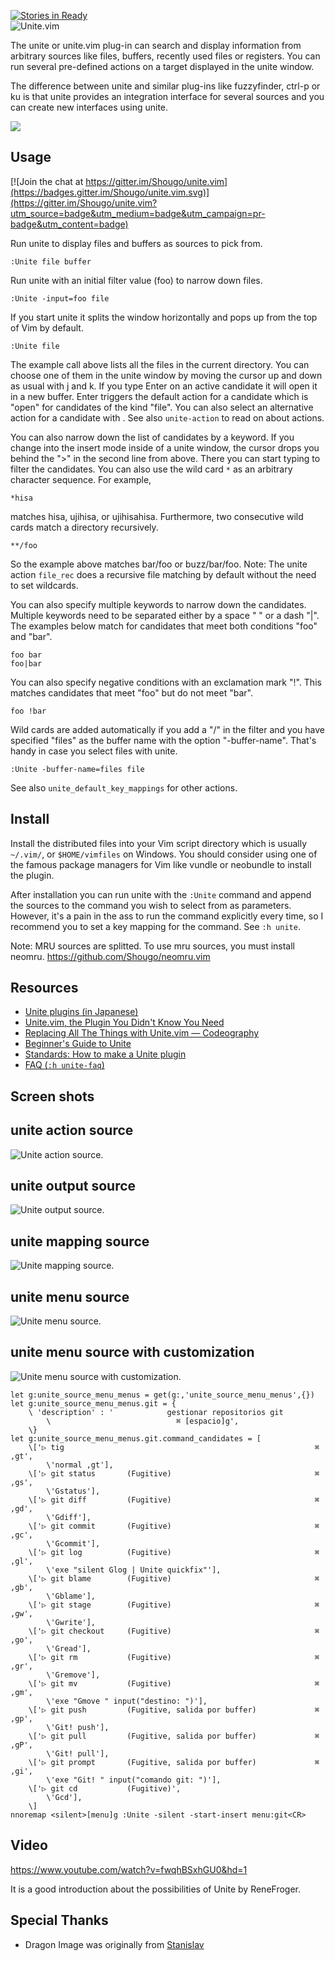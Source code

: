 [![Stories in Ready](https://badge.waffle.io/Shougo/unite.vim.png)](https://waffle.io/Shougo/unite.vim)  
![Unite.vim](https://s3.amazonaws.com/github-csexton/unite-brand.png)

The unite or unite.vim plug-in can search and display information from
arbitrary sources like files, buffers, recently used files or registers.  You
can run several pre-defined actions on a target displayed in the unite window.

The difference between unite and similar plug-ins like fuzzyfinder,
ctrl-p or ku is that unite provides an integration interface for several
sources and you can create new interfaces using unite.

![](https://s3.amazonaws.com/github-csexton/unite-01.gif)

## Usage

[![Join the chat at https://gitter.im/Shougo/unite.vim](https://badges.gitter.im/Shougo/unite.vim.svg)](https://gitter.im/Shougo/unite.vim?utm_source=badge&utm_medium=badge&utm_campaign=pr-badge&utm_content=badge)

Run unite to display files and buffers as sources to pick from.

	:Unite file buffer


Run unite with an initial filter value (foo) to narrow down files.

	:Unite -input=foo file


If you start unite it splits the window horizontally and pops up
from the top of Vim by default.

	:Unite file

The example call above lists all the files in the current directory. You can
choose one of them in the unite window by moving the cursor up and down
as usual with j and k. If you type Enter on an active candidate it will open
it in a new buffer. Enter triggers the default action for a candidate which is
"open" for candidates of the kind "file". You can also select an alternative
action for a candidate with <Tab>. See also `unite-action` to read on about
actions.

You can also narrow down the list of candidates by a keyword. If you change
into the insert mode inside of a unite window, the cursor drops you behind the
">" in the second line from above. There you can start typing to filter the
candidates.  You can also use the wild card `*` as an arbitrary character
sequence. For example,

	*hisa

matches hisa, ujihisa, or ujihisahisa. Furthermore, two consecutive wild cards
match a directory recursively.

	**/foo

So the example above matches bar/foo or buzz/bar/foo.
Note: The unite action `file_rec` does a recursive file matching by default
without the need to set wildcards.

You can also specify multiple keywords to narrow down the candidates. Multiple
keywords need to be separated either by a space " " or a dash "|". The
examples below match for candidates that meet both conditions "foo" and "bar".

	foo bar
	foo|bar

You can also specify negative conditions with an exclamation mark "!".  This
matches candidates that meet "foo" but do not meet "bar".

	foo !bar

Wild cards are added automatically if you add a "/" in the filter and you have
specified "files" as the buffer name with the option "-buffer-name". That's
handy in case you select files with unite.

	:Unite -buffer-name=files file

See also `unite_default_key_mappings` for other actions.

## Install

Install the distributed files into your Vim script directory which is usually
`~/.vim/`, or `$HOME/vimfiles` on Windows. You should consider using one of the
famous package managers for Vim like vundle or neobundle to install the
plugin.

After installation you can run unite with the `:Unite` command and append the
sources to the command you wish to select from as parameters. However, it's a
pain in the ass to run the command explicitly every time, so I recommend you
to set a key mapping for the command. See `:h unite`.

Note: MRU sources are splitted.  To use mru sources, you must install neomru.
https://github.com/Shougo/neomru.vim

## Resources

* [Unite plugins (in Japanese)](https://github.com/Shougo/unite.vim/wiki/unite-plugins)
* [Unite.vim, the Plugin You Didn't Know You Need](http://bling.github.io/blog/2013/06/02/unite-dot-vim-the-plugin-you-didnt-know-you-need/)
* [Replacing All The Things with Unite.vim — Codeography](http://www.codeography.com/2013/06/17/replacing-all-the-things-with-unite-vim.html)
* [Beginner's Guide to Unite](http://usevim.com/2013/06/19/unite/)
* [Standards: How to make a Unite plugin](http://ujihisa.blogspot.jp/2010/11/how-to-make-unite-plugin.html)
* [FAQ (`:h unite-faq`)](https://github.com/Shougo/unite.vim/blob/master/doc/unite.txt#L3608)


## Screen shots

unite action source
-------------------
![Unite action source.](http://gyazo.com/c5c000170f28926aaf83d0c47bc5fcbb.png)

unite output source
-------------------
![Unite output source.](http://cdn-ak.f.st-hatena.com/images/fotolife/o/osyo-manga/20130307/20130307101224.png)

unite mapping source
--------------------
![Unite mapping source.](http://cdn-ak.f.st-hatena.com/images/fotolife/o/osyo-manga/20130307/20130307101225.png)

unite menu source
-----------------
![Unite menu source.](http://cdn-ak.f.st-hatena.com/images/fotolife/o/osyo-manga/20130307/20130307101227.png)

unite menu source with customization
------------------------------------
![Unite menu source with customization.](https://f.cloud.github.com/assets/390964/734885/82b91006-e2e1-11e2-9957-fb279bc71311.png)

```viml
let g:unite_source_menu_menus = get(g:,'unite_source_menu_menus',{})
let g:unite_source_menu_menus.git = {
    \ 'description' : '            gestionar repositorios git
        \                            ⌘ [espacio]g',
    \}
let g:unite_source_menu_menus.git.command_candidates = [
    \['▷ tig                                                        ⌘ ,gt',
        \'normal ,gt'],
    \['▷ git status       (Fugitive)                                ⌘ ,gs',
        \'Gstatus'],
    \['▷ git diff         (Fugitive)                                ⌘ ,gd',
        \'Gdiff'],
    \['▷ git commit       (Fugitive)                                ⌘ ,gc',
        \'Gcommit'],
    \['▷ git log          (Fugitive)                                ⌘ ,gl',
        \'exe "silent Glog | Unite quickfix"'],
    \['▷ git blame        (Fugitive)                                ⌘ ,gb',
        \'Gblame'],
    \['▷ git stage        (Fugitive)                                ⌘ ,gw',
        \'Gwrite'],
    \['▷ git checkout     (Fugitive)                                ⌘ ,go',
        \'Gread'],
    \['▷ git rm           (Fugitive)                                ⌘ ,gr',
        \'Gremove'],
    \['▷ git mv           (Fugitive)                                ⌘ ,gm',
        \'exe "Gmove " input("destino: ")'],
    \['▷ git push         (Fugitive, salida por buffer)             ⌘ ,gp',
        \'Git! push'],
    \['▷ git pull         (Fugitive, salida por buffer)             ⌘ ,gP',
        \'Git! pull'],
    \['▷ git prompt       (Fugitive, salida por buffer)             ⌘ ,gi',
        \'exe "Git! " input("comando git: ")'],
    \['▷ git cd           (Fugitive)',
        \'Gcd'],
    \]
nnoremap <silent>[menu]g :Unite -silent -start-insert menu:git<CR>
```

## Video

https://www.youtube.com/watch?v=fwqhBSxhGU0&hd=1

It is a good introduction about the possibilities of Unite by ReneFroger.


## Special Thanks

* Dragon Image was originally from [Stanislav](http://All-Silhouettes.com)

